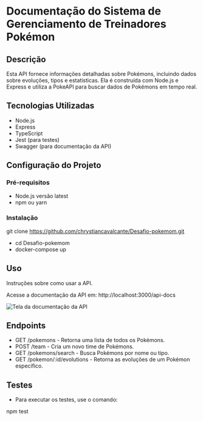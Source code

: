 # Documentação do Sistema de Gerenciamento de Treinadores Pokémon

## Descrição

Esta API fornece informações detalhadas sobre Pokémons, incluindo dados sobre evoluções, tipos e estatísticas. Ela é construída com Node.js e Express e utiliza a PokeAPI para buscar dados de Pokémons em tempo real.

## Tecnologias Utilizadas

- Node.js
- Express
- TypeScript
- Jest (para testes)
- Swagger (para documentação da API)

## Configuração do Projeto

### Pré-requisitos
- Node.js versão latest
- npm ou yarn

### Instalação

git clone https://github.com/chrystiancavalcante/Desafio-pokemom.git

* cd Desafio-pokemom
* docker-compose up

## Uso

Instruções sobre como usar a API.

Acesse a documentação da API em: http://localhost:3000/api-docs

![Tela da documentação da API](https://firebasestorage.googleapis.com/v0/b/softwarepro-28ade.appspot.com/o/Captura%20de%20Tela%202024-01-02%20a%CC%80s%2010.07.53.png?alt=media&token=e650a6c5-489c-4857-a627-021c0c19c66c)

## Endpoints

* GET /pokemons - Retorna uma lista de todos os Pokémons.
* POST /team - Cria um novo time de Pokémons.
* GET /pokemons/search - Busca Pokémons por nome ou tipo.
* GET /pokemon/:id/evolutions - Retorna as evoluções de um Pokémon específico.

## Testes

* Para executar os testes, use o comando:

npm test


